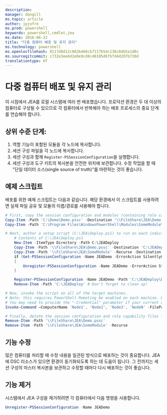 ```yaml
---
description: 
manager: dongill
ms.topic: article
author: jpjofre
ms.prod: powershell
keywords: powershell,cmdlet,jea
ms.date: 2016-06-22
title: "다중 컴퓨터 배포 및 유지 관리"
ms.technology: powershell
ms.openlocfilehash: 8117d0d12c062b460cb7117b54c138c8db5a1d0c
ms.sourcegitcommit: c732e3ee6d2e0e9cd8c40105d6fbfd4d207b730d
translationtype: HT
---
```

# <a name="multi-machine-deployment-and-maintenance"></a>다중 컴퓨터 배포 및 유지 관리
이 시점에서 JEA를 로컬 시스템에 여러 번 배포했습니다.
프로덕션 환경은 두 대 이상의 컴퓨터로 구성될 수 있으므로 각 컴퓨터에서 반복해야 하는 배포 프로세스의 중요 단계를 연습해야 합니다.

## <a name="high-level-steps"></a>상위 수준 단계:
1.  역할 기능이 포함된 모듈을 각 노드에 복사합니다.
2.  세션 구성 파일을 각 노드에 복사합니다.
3.  세션 구성과 함께 `Register-PSSessionConfiguration`을 실행합니다.
4.  세션 구성과 도구 키트의 복사본을 안전한 위치에 보관합니다.
수정 작업을 할 때 "단일 데이터 소스(single source of truth)"를 마련하는 것이 좋습니다.

## <a name="example-script"></a>예제 스크립트
배포를 위한 예제 스크립트는 다음과 같습니다.
해당 환경에서 이 스크립트를 사용하려면 실제 파일 공유 및 모듈의 이름/경로를 사용해야 합니다.
```PowerShell
# First, copy the session configuration and modules (containing role capability files) onto a file share you have access to.
Copy-Item -Path 'C:\Demo\Demo.pssc' -Destination '\\FileShare\JEA\Demo.pssc'
Copy-Item -Path 'C:\Program Files\WindowsPowerShell\Modules\SomeModule\' -Recurse -Destination '\\FileShare\JEA\SomeModule'

# Next, author a setup script (C:\JEA\Deploy.ps1) to run on each individual node
    # Contents of C:\JEA\Deploy.ps1
    New-Item -ItemType Directory -Path C:\JEADeploy
    Copy-Item -Path '\\FileShare\JEA\Demo.pssc' -Destination 'C:\JEADeploy\'
    Copy-Item -Path '\\FileShare\JEA\SomeModule' -Recurse -Destination 'C:\Program Files\WindowsPowerShell\Modules' # Remember, Role Capability Files are found in modules
    if (Get-PSSessionConfiguration -Name JEADemo -ErrorAction SilentlyContinue)
    {
        Unregister-PSSessionConfiguration -Name JEADemo -ErrorAction Stop
    }

    Register-PSSessionConfiguration -Name JEADemo -Path 'C:\JEADeploy\Demo.pssc'
    Remove-Item -Path 'C:\JEADeploy' # Don't forget to clean up!

# Now, invoke the script on all of the target machines.
# Note: this requires PowerShell Remoting be enabled on each machine. Enabling PowerShell remoting is a requirement to use JEA as well.
# You may need to provide the "-Credential" parameter if your current user account does not have admin permissions on these machines.
Invoke-Command –ComputerName 'Node1', 'Node2', 'Node3', 'NodeN' -FilePath 'C:\JEA\Deploy.ps1'

# Finally, delete the session configuration and role capability files from the file share.
Remove-Item -Path '\\FileShare\JEA\Demo.pssc'
Remove-Item -Path '\\FileShare\JEA\SomeModule' -Recurse
```
## <a name="modifying-capabilities"></a>기능 수정
많은 컴퓨터를 처리할 때 수정 내용을 일관된 방식으로 배포하는 것이 중요합니다.
JEA에 DSC 리소스가 있으면 환경이 동기화되도록 하는 데 도움이 됩니다.
그 전까지는 세션 구성의 마스터 복사본을 보관하고 수정할 때마다 다시 배포하는 것이 좋습니다.

## <a name="removing-capabilities"></a>기능 제거
시스템에서 JEA 구성을 제거하려면 각 컴퓨터에서 다음 명령을 사용합니다.
```PowerShell
Unregister-PSSessionConfiguration -Name JEADemo
```

